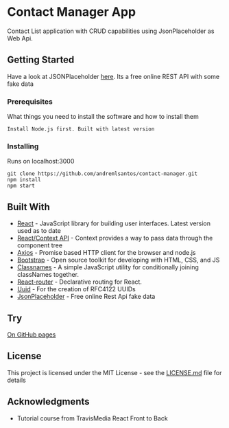 # Contact Manager App

Contact List application with CRUD capabilities using JsonPlaceholder as Web Api.

## Getting Started

Have a look at JSONPlaceholder <a href="https://jsonplaceholder.typicode.com/">here</a>. Its a free online REST API with some fake data

### Prerequisites

What things you need to install the software and how to install them

```
Install Node.js first. Built with latest version
```

### Installing

Runs on localhost:3000

```
git clone https://github.com/andremlsantos/contact-manager.git
npm install
npm start
```

## Built With

-   [React](https://reactjs.org/) - JavaScript library for building user interfaces. Latest version used as to date
-   [React/Context API](https://reactjs.org/docs/context.html) - Context provides a way to pass data through the component tree
-   [Axios](https://github.com/axios/axios) - Promise based HTTP client for the browser and node.js
-   [Bootstrap](https://getbootstrap.com/) - Open source toolkit for developing with HTML, CSS, and JS
-   [Classnames](https://www.npmjs.com/package/classnames/) - A simple JavaScript utility for conditionally joining classNames together.
-   [React-router](https://www.npmjs.com/package/react-router) - Declarative routing for React.
-   [Uuid](https://www.npmjs.com/package/uuid) - For the creation of RFC4122 UUIDs
-   [JsonPlaceholder](https://jsonplaceholder.typicode.com) - Free online Rest Api fake data

## Try

<a href="https://andremlsantos.github.io/contact-manager/">On GitHub pages</a>

## License

This project is licensed under the MIT License - see the [LICENSE.md](LICENSE.md) file for details

## Acknowledgments

-   Tutorial course from TravisMedia React Front to Back
